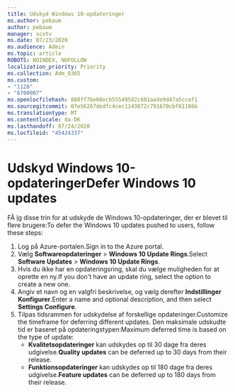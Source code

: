 ```yaml
---
title: Udskyd Windows 10-opdateringer
ms.author: pebaum
author: pebaum
manager: scotv
ms.date: 07/23/2020
ms.audience: Admin
ms.topic: article
ROBOTS: NOINDEX, NOFOLLOW
localization_priority: Priority
ms.collection: Adm_O365
ms.custom:
- "1128"
- "6700007"
ms.openlocfilehash: 880ff7be68ecb55549582c601aade9d47a5ccaf1
ms.sourcegitcommit: 07e56267dedfc4cec1143072c791670cbf81186b
ms.translationtype: MT
ms.contentlocale: da-DK
ms.lasthandoff: 07/24/2020
ms.locfileid: "45424337"
---
```

# <a name="defer-windows-10-updates"></a><span data-ttu-id="be434-102">Udskyd Windows 10-opdateringer</span><span class="sxs-lookup"><span data-stu-id="be434-102">Defer Windows 10 updates</span></span>

<span data-ttu-id="be434-103">FÃ ̧lg disse trin for at udskyde de Windows 10-opdateringer, der er blevet til flere brugere:</span><span class="sxs-lookup"><span data-stu-id="be434-103">To defer the Windows 10 updates pushed to users, follow these steps:</span></span>

1. <span data-ttu-id="be434-104">Log på Azure-portalen.</span><span class="sxs-lookup"><span data-stu-id="be434-104">Sign in to the Azure portal.</span></span>
2. <span data-ttu-id="be434-105">Vælg **Softwareopdateringer**   >   **Windows 10 Update Rings**.</span><span class="sxs-lookup"><span data-stu-id="be434-105">Select  **Software Updates**  >  **Windows 10 Update Rings**.</span></span>
3. <span data-ttu-id="be434-106">Hvis du ikke har en opdateringsring, skal du vælge muligheden for at oprette en ny.</span><span class="sxs-lookup"><span data-stu-id="be434-106">If you don't have an update ring, select the option to create a new one.</span></span>
4. <span data-ttu-id="be434-107">Angiv et navn og en valgfri beskrivelse, og vælg derefter **Indstillinger Konfigurer**.</span><span class="sxs-lookup"><span data-stu-id="be434-107">Enter a name and optional description, and then select  **Settings Configure**.</span></span>
5. <span data-ttu-id="be434-108">Tilpas tidsrammen for udskydelse af forskellige opdateringer.</span><span class="sxs-lookup"><span data-stu-id="be434-108">Customize the timeframe for deferring different updates.</span></span> <span data-ttu-id="be434-109">Den maksimale udskudte tid er baseret på opdateringstypen:</span><span class="sxs-lookup"><span data-stu-id="be434-109">Maximum deferred time is based on the type of update:</span></span>
    - <span data-ttu-id="be434-110">**Kvalitetsopdateringer** kan udskydes op til 30 dage fra deres udgivelse.</span><span class="sxs-lookup"><span data-stu-id="be434-110">**Quality updates**  can be deferred up to 30 days from their release.</span></span>
    - <span data-ttu-id="be434-111">**Funktionsopdateringer** kan udskydes op til 180 dage fra deres udgivelse.</span><span class="sxs-lookup"><span data-stu-id="be434-111">**Feature updates**  can be deferred up to 180 days from their release.</span></span>
